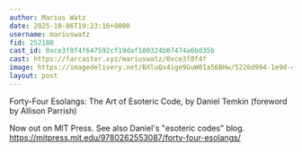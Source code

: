 ```yaml
---
author: Marius Watz
date: 2025-10-06T19:23:16+0000
username: mariuswatz
fid: 252180
cast_id: 0xce3f8f4f647592cf19daf100324b07474a6bd35b
cast: https://farcaster.xyz/mariuswatz/0xce3f8f4f
image: https://imagedelivery.net/BXluQx4ige9GuW0Ia56BHw/5226d994-1e9d-4e42-608a-b49b74064000/original
layout: post
---
```

Forty-Four Esolangs: The Art of Esoteric Code, by Daniel Temkin (foreword by Allison Parrish)  
  
Now out on MIT Press. See also Daniel's "esoteric codes" blog.  
https://mitpress.mit.edu/9780262553087/forty-four-esolangs/  

<img src='https://imagedelivery.net/BXluQx4ige9GuW0Ia56BHw/5226d994-1e9d-4e42-608a-b49b74064000/original' alt='' referrerpolicy='no-referrer'/>
